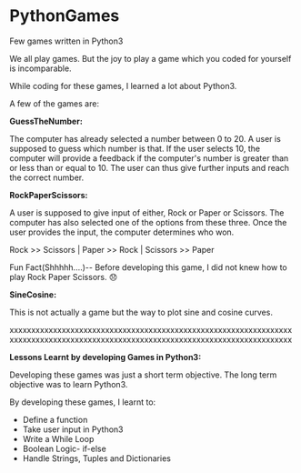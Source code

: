 # PythonGames
Few games written in Python3


We all play games. But the joy to play a game which you coded for yourself is incomparable.

While coding for these games, I learned a lot about Python3.

A few of the games are:

**GuessTheNumber:** 

The computer has already selected a number between 0 to 20. A user is supposed to guess which number is that. If the user selects 10, the computer will provide a feedback if the computer's number is greater than or less than or equal to 10. The user can thus give further inputs and reach the correct number.

**RockPaperScissors:**

A user is supposed to give input of either, Rock or Paper or Scissors. The computer has also selected one of the options from these three. Once the user provides the input, the computer determines who won.

Rock >> Scissors | Paper >> Rock | Scissors >> Paper

Fun Fact(Shhhhh....)-- Before developing this game, I did not knew how to play Rock Paper Scissors. 😞


**SineCosine:**

This is not actually a game but the way to plot sine and cosine curves.


xxxxxxxxxxxxxxxxxxxxxxxxxxxxxxxxxxxxxxxxxxxxxxxxxxxxxxxxxxxxxxxxxxxxxxxxxxxxxxxxxxxxxxxxxxxxxxxxxxxxxxxxxxxxxxxxxxxxxxxxxxxxxxxxxx


**Lessons Learnt by developing Games in Python3:**

Developing these games was just a short term objective. The long term objective was to learn Python3.

By developing these games, I learnt to:

- Define a function
- Take user input in Python3
- Write a While Loop
- Boolean Logic- if-else
- Handle Strings, Tuples and Dictionaries
